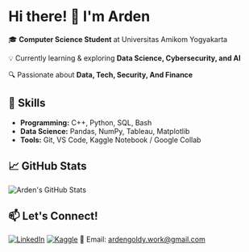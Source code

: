 # Hi there! 👋 I'm Arden

🎓 **Computer Science Student** at Universitas Amikom Yogyakarta

💡 Currently learning & exploring **Data Science, Cybersecurity, and AI**

🔍 Passionate about **Data, Tech, Security, And Finance**   

## 🚀 Skills
- **Programming:** C++, Python, SQL, Bash
- **Data Science:** Pandas, NumPy, Tableau, Matplotlib
- **Tools:** Git, VS Code, Kaggle Notebook / Google Collab

## 📈 GitHub Stats
![Arden's GitHub Stats](https://github-readme-stats.vercel.app/api?username=Ardengoldy&show_icons=true&theme=radical)

## 📫 Let's Connect!
[![LinkedIn](https://img.shields.io/badge/LinkedIn-blue?logo=linkedin)](https://www.linkedin.com/in/ardengoldy/)
[![Kaggle](https://img.shields.io/badge/Kaggle-blue?logo=kaggle)](https://www.kaggle.com/ardengoldy)
📧 Email: ardengoldy.work@gmail.com


